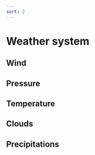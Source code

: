 ```yaml
---
sort: 2
---
```


# Weather system

## Wind


## Pressure


## Temperature


## Clouds


## Precipitations